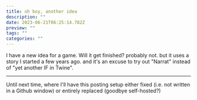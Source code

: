 ```yaml
---
title: oh boy, another idea
description: ""
date: 2023-06-21T06:25:14.782Z
preview: ""
tags: ""
categories: ""
---
```


I have a new idea for a game. Will it get finished? probably not. but it uses a story I started a few years ago. and it's an excuse to try out "Narrat" instead of "yet another IF in Twine". 

---
Until next time, where I'll have this posting setup either fixed (i.e. not written in a Github window) or entirely replaced (goodbye self-hosted?)

